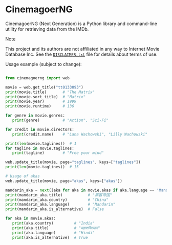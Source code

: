 # CinemagoerNG

CinemagoerNG (Next Generation) is a Python library and command-line utility
for retrieving data from the IMDb.

> [!Note]
> This project and its authors are not affiliated in any way
  to Internet Movie Database Inc.
  See the [`DISCLAIMER.txt`](https://raw.githubusercontent.com/cinemagoer/cinemagoerng/main/DISCLAIMER.txt)
  file for details about terms of use.

Usage example (subject to change):

```python

from cinemagoerng import web

movie = web.get_title("tt0133093")
print(movie.title)       # "The Matrix"
print(movie.sort_title)  # "Matrix"
print(movie.year)        # 1999
print(movie.runtime)     # 136

for genre in movie.genres:
   print(genre)          # "Action", "Sci-Fi"

for credit in movie.directors:
   print(credit.name)    # "Lana Wachowski", "Lilly Wachowski"

print(len(movie.taglines))  # 1
for tagline in movie.taglines:
   print(tagline)        # "Free your mind"

web.update_title(movie, page="taglines", keys=["taglines"])
print(len(movie.taglines))  # 15

# Usage of akas
web.update_title(movie, page="akas", keys=["akas"])

mandarin_aka = next((aka for aka in movie.akas if aka.language == 'Mandarin'), None)
print(mandarin_aka.title)           # "黑客帝国"
print(mandarin_aka.country)         # "China"
print(mandarin_aka.language)        # "Mandarin"
print(mandarin_aka.is_alternative)  # False

for aka in movie.akas:
   print(aka.country)         # "India"
   print(aka.title)           # "महाशक्तिमान"
   print(aka.language)        # "Hindi"
   print(aka.is_alternative)  # True

```
